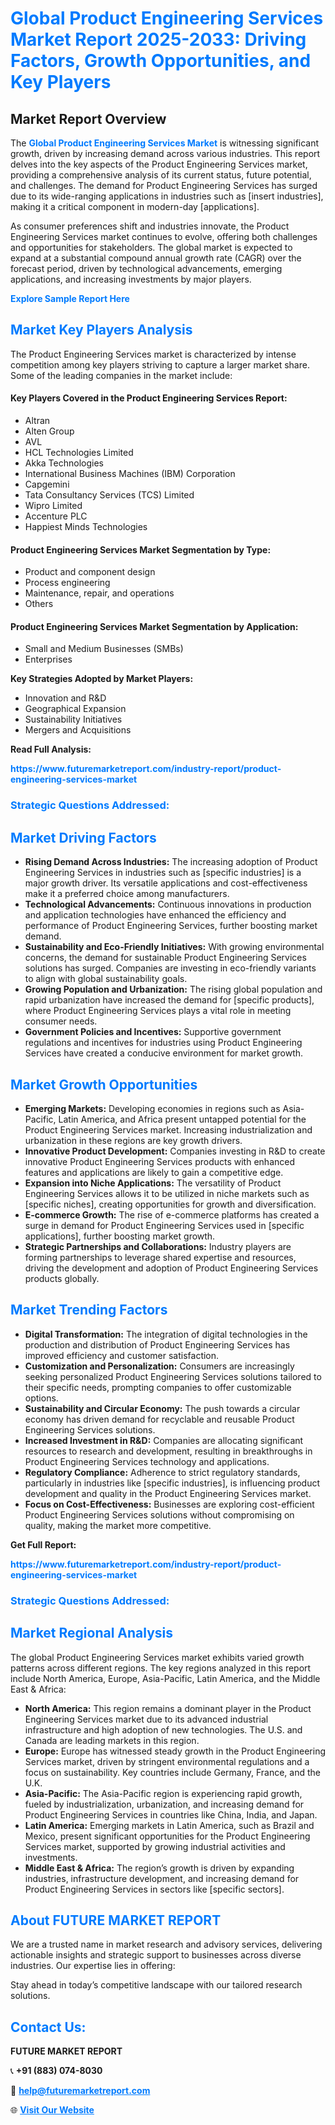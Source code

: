 <h1 style="color: #007BFF;">Global Product Engineering Services Market Report 2025-2033: Driving Factors, Growth Opportunities, and Key Players</h1>

<section id="overview">
<h2>Market Report Overview</h2>
<p>The <a href="https://www.futuremarketreport.com/industry-report/product-engineering-services-market" style="color: #007BFF; text-decoration: none;"><strong>Global Product Engineering Services Market</strong></a> is witnessing significant growth, driven by increasing demand across various industries. This report delves into the key aspects of the Product Engineering Services market, providing a comprehensive analysis of its current status, future potential, and challenges. The demand for Product Engineering Services has surged due to its wide-ranging applications in industries such as [insert industries], making it a critical component in modern-day [applications].</p>
<p>As consumer preferences shift and industries innovate, the Product Engineering Services market continues to evolve, offering both challenges and opportunities for stakeholders. The global market is expected to expand at a substantial compound annual growth rate (CAGR) over the forecast period, driven by technological advancements, emerging applications, and increasing investments by major players.</p>
</section>

<section id="overview">
<p><a href="https://www.futuremarketreport.com/request-sample/reportId=53174" style="color: #007BFF; text-decoration: none;"><strong>Explore Sample Report Here</strong></a></p>
</section>

<section id="key-players">
<h2 style="color: #007BFF;">Market Key Players Analysis</h2>
<p>The Product Engineering Services market is characterized by intense competition among key players striving to capture a larger market share. Some of the leading companies in the market include:</p>
<h4>Key Players Covered in the Product Engineering Services Report:</h4>
<ul><li>Altran</li><li>Alten Group</li><li>AVL</li><li>HCL Technologies Limited</li><li>Akka Technologies</li><li>International Business Machines (IBM) Corporation</li><li>Capgemini</li><li>Tata Consultancy Services (TCS) Limited</li><li>Wipro Limited</li><li>Accenture PLC</li><li>Happiest Minds Technologies</li></ul>
<h4>Product Engineering Services Market Segmentation by Type:</h4>
<ul><li>Product and component design</li><li>Process engineering</li><li>Maintenance, repair, and operations</li><li>Others</li></ul>

<h4>Product Engineering Services Market Segmentation by Application:</h4>
<ul><li>Small and Medium Businesses (SMBs)</li><li>Enterprises</li></ul>
<p><strong>Key Strategies Adopted by Market Players:</strong></p>
<ul>
<li>Innovation and R&D</li>
<li>Geographical Expansion</li>
<li>Sustainability Initiatives</li>
<li>Mergers and Acquisitions</li>
</ul>
</section>

<section>
<p><strong>Read Full Analysis: </strong></p><a href="https://www.futuremarketreport.com/industry-report/product-engineering-services-market" style="color: #007BFF; text-decoration: none;"><strong>https://www.futuremarketreport.com/industry-report/product-engineering-services-market</strong></a>
<h3 style="color: #007BFF;">Strategic Questions Addressed:</h3>
</section>

<section id="driving-factors">
<h2 style="color: #007BFF;">Market Driving Factors</h2>
<ul>
<li><strong>Rising Demand Across Industries:</strong> The increasing adoption of Product Engineering Services in industries such as [specific industries] is a major growth driver. Its versatile applications and cost-effectiveness make it a preferred choice among manufacturers.</li>
<li><strong>Technological Advancements:</strong> Continuous innovations in production and application technologies have enhanced the efficiency and performance of Product Engineering Services, further boosting market demand.</li>
<li><strong>Sustainability and Eco-Friendly Initiatives:</strong> With growing environmental concerns, the demand for sustainable Product Engineering Services solutions has surged. Companies are investing in eco-friendly variants to align with global sustainability goals.</li>
<li><strong>Growing Population and Urbanization:</strong> The rising global population and rapid urbanization have increased the demand for [specific products], where Product Engineering Services plays a vital role in meeting consumer needs.</li>
<li><strong>Government Policies and Incentives:</strong> Supportive government regulations and incentives for industries using Product Engineering Services have created a conducive environment for market growth.</li>
</ul>
</section>

<section id="growth-opportunities">
<h2 style="color: #007BFF;">Market Growth Opportunities</h2>
<ul>
<li><strong>Emerging Markets:</strong> Developing economies in regions such as Asia-Pacific, Latin America, and Africa present untapped potential for the Product Engineering Services market. Increasing industrialization and urbanization in these regions are key growth drivers.</li>
<li><strong>Innovative Product Development:</strong> Companies investing in R&D to create innovative Product Engineering Services products with enhanced features and applications are likely to gain a competitive edge.</li>
<li><strong>Expansion into Niche Applications:</strong> The versatility of Product Engineering Services allows it to be utilized in niche markets such as [specific niches], creating opportunities for growth and diversification.</li>
<li><strong>E-commerce Growth:</strong> The rise of e-commerce platforms has created a surge in demand for Product Engineering Services used in [specific applications], further boosting market growth.</li>
<li><strong>Strategic Partnerships and Collaborations:</strong> Industry players are forming partnerships to leverage shared expertise and resources, driving the development and adoption of Product Engineering Services products globally.</li>
</ul>
</section>

<section id="trending-factors">
<h2 style="color: #007BFF;">Market Trending Factors</h2>
<ul>
<li><strong>Digital Transformation:</strong> The integration of digital technologies in the production and distribution of Product Engineering Services has improved efficiency and customer satisfaction.</li>
<li><strong>Customization and Personalization:</strong> Consumers are increasingly seeking personalized Product Engineering Services solutions tailored to their specific needs, prompting companies to offer customizable options.</li>
<li><strong>Sustainability and Circular Economy:</strong> The push towards a circular economy has driven demand for recyclable and reusable Product Engineering Services solutions.</li>
<li><strong>Increased Investment in R&D:</strong> Companies are allocating significant resources to research and development, resulting in breakthroughs in Product Engineering Services technology and applications.</li>
<li><strong>Regulatory Compliance:</strong> Adherence to strict regulatory standards, particularly in industries like [specific industries], is influencing product development and quality in the Product Engineering Services market.</li>
<li><strong>Focus on Cost-Effectiveness:</strong> Businesses are exploring cost-efficient Product Engineering Services solutions without compromising on quality, making the market more competitive.</li>
</ul>
</section>

<section>
<p><strong>Get Full Report: </strong></p><a href="https://www.futuremarketreport.com/industry-report/product-engineering-services-market" style="color: #007BFF; text-decoration: none;"><strong>https://www.futuremarketreport.com/industry-report/product-engineering-services-market</strong></a>
<h3 style="color: #007BFF;">Strategic Questions Addressed:</h3>
</section>


<section id="regional-analysis">
<h2 style="color: #007BFF;">Market Regional Analysis</h2>
<p>The global Product Engineering Services market exhibits varied growth patterns across different regions. The key regions analyzed in this report include North America, Europe, Asia-Pacific, Latin America, and the Middle East & Africa:</p>
<ul>
<li><strong>North America:</strong> This region remains a dominant player in the Product Engineering Services market due to its advanced industrial infrastructure and high adoption of new technologies. The U.S. and Canada are leading markets in this region.</li>
<li><strong>Europe:</strong> Europe has witnessed steady growth in the Product Engineering Services market, driven by stringent environmental regulations and a focus on sustainability. Key countries include Germany, France, and the U.K.</li>
<li><strong>Asia-Pacific:</strong> The Asia-Pacific region is experiencing rapid growth, fueled by industrialization, urbanization, and increasing demand for Product Engineering Services in countries like China, India, and Japan.</li>
<li><strong>Latin America:</strong> Emerging markets in Latin America, such as Brazil and Mexico, present significant opportunities for the Product Engineering Services market, supported by growing industrial activities and investments.</li>
<li><strong>Middle East & Africa:</strong> The region’s growth is driven by expanding industries, infrastructure development, and increasing demand for Product Engineering Services in sectors like [specific sectors].</li>
</ul>
</section>

<footer>
<h2 style="color: #007BFF;">About FUTURE MARKET REPORT</h2>
<p>We are a trusted name in market research and advisory services, delivering actionable insights and strategic support to businesses across diverse industries. Our expertise lies in offering:</p>

<p>Stay ahead in today’s competitive landscape with our tailored research solutions.</p>

<h2 style="color: #007BFF;">Contact Us:</h2>
<p><strong>FUTURE MARKET REPORT</strong></p>
<p>📞 <strong>+91 (883) 074-8030</strong></p>
<p>📧 <strong><a href="mailto:help@futuremarketreport.com" style="color: #007BFF;">help@futuremarketreport.com</a></strong></p>
<p>🌐 <strong><a href="https://www.futuremarketreport.com/" style="color: #007BFF;">Visit Our Website</a></strong></p>
</footer>